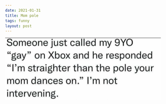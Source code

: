 ```yaml
---
date: 2021-01-31
title: Mom pole
tags: funny
layout: post
---
```


![mompole.png](https://raw.githubusercontent.com/muneer78/muneer78.github.io/master/images/mompole.png)
